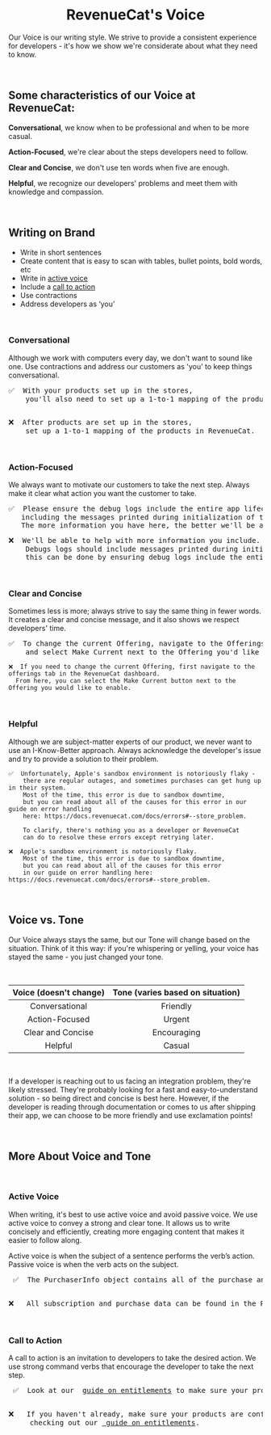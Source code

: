 # <div align='center'> RevenueCat's Voice 
  
Our Voice is our writing style. We strive to provide a consistent experience for developers - it's how we show we're considerate about what they need to know. 

<br/>
  
 ## Some characteristics of our Voice at RevenueCat:

**Conversational**, we know when to be professional and when to be more casual.

**Action-Focused**, we're clear about the steps developers need to follow.

**Clear and Concise**, we don't use ten words when five are enough.

**Helpful**, we recognize our developers' problems and meet them with knowledge and compassion. 

 <br/> 
  
## Writing on Brand

<ul>
<li> Write in short sentences 
<li>  Create content that is easy to scan with tables, bullet points, bold words, etc
<li>  Write in <a href="#active-voice"> active voice</a>
<li>  Include a  <a href="#call-to-action"> call to action</a>
<li> Use contractions 
<li> Address developers as ‘you’
</ul>

<br/>

### Conversational

Although we work with computers every day, we don't want to sound like one. Use contractions and address our customers as 'you' to keep things conversational. 

<pre>
✅  With your products set up in the stores, 
    you'll also need to set up a 1-to-1 mapping of the products in RevenueCat as well.
</pre>
  
<pre>  
❌  After products are set up in the stores, 
    set up a 1-to-1 mapping of the products in RevenueCat.
</pre>


<br/>

### Action-Focused

We always want to motivate our customers to take the next step. Always make it clear what action you want the customer to take.


<pre>
✅  Please ensure the debug logs include the entire app lifecycle, 
   including the messages printed during initialization of the SDK. 
   The more information you have here, the better we'll be able to help.
</pre>
<pre>
❌  We'll be able to help with more information you include. 
    Debugs logs should include messages printed during initialization of the SDK; 
    this can be done by ensuring debug logs include the entire app lifecycle.
</pre>

 <br/>
  
### Clear and Concise

Sometimes less is more; always strive to say the same thing in fewer words. It creates a clear and concise message, and it also shows we respect developers' time. 


<pre>
✅  To change the current Offering, navigate to the Offerings tab for your app in the RevenueCat dashboard 
    and select Make Current next to the Offering you'd like to enable
</pre>
  ````
❌  If you need to change the current Offering, first navigate to the offerings tab in the RevenueCat dashboard. 
    From here, you can select the Make Current button next to the Offering you would like to enable. 
````

<br/>

### Helpful

Although we are subject-matter experts of our product, we never want to use an I-Know-Better approach. Always acknowledge the developer's issue and try to provide a solution to their problem.


````
✅  Unfortunately, Apple's sandbox environment is notoriously flaky - 
    there are regular outages, and sometimes purchases can get hung up in their system. 
    Most of the time, this error is due to sandbox downtime, 
    but you can read about all of the causes for this error in our guide on error handling 
    here: https://docs.revenuecat.com/docs/errors#--store_problem.  
  
    To clarify, there's nothing you as a developer or RevenueCat 
    can do to resolve these errors except retrying later.
````
````
❌  Apple's sandbox environment is notoriously flaky. 
    Most of the time, this error is due to sandbox downtime, 
    but you can read about all of the causes for this error 
    in our guide on error handling here: https://docs.revenuecat.com/docs/errors#--store_problem.
````

<br/>



## Voice vs. Tone 

Our Voice always stays the same, but our Tone will change based on the situation. Think of it this way: if you're whispering or yelling, your voice has stayed the same - you just changed your tone. 

<br/>
  
  | Voice (doesn't change)  | Tone (varies based on situation)|     
|:-------------------:|:-----------------:|
|Conversational       |     Friendly      |
| Action-Focused       |    Urgent         |
|Clear and Concise   |Encouraging        |
 | Helpful            |  Casual           |

<br/>

If a developer is reaching out to us facing an integration problem, they're likely stressed. They're probably looking for a fast and easy-to-understand solution - so being direct and concise is best here. However, if the developer is reading through documentation or comes to us after shipping their app, we can choose to be more friendly and use exclamation points!

<br/>
 
## More About Voice and Tone
  
  
 <br/>

### Active Voice
When writing, it's best to use active voice and avoid passive voice. We use active voice to convey a strong and clear tone. It allows us to write concisely and efficiently, creating more engaging content that makes it easier to follow along.

Active voice is when the subject of a sentence performs the verb’s action. Passive voice is when the verb acts on the subject. 
<div>
<pre>
 ✅  The PurchaserInfo object contains all of the purchase and subscription data available about the user.
 </pre>
<pre>
❌   All subscription and purchase data can be found in the PurchaserInfo object. 
</pre>
 </div>
  
<br/>
  
 ### Call to Action
A call to action is an invitation to developers to take the desired action. We use strong command verbs that encourage the developer to take the next step.
  
  <div>
<pre>
 ✅  Look at our  <a href="url">guide on entitlements</a> to make sure your products are configured correctly.
 </pre>
<pre>
❌   If you haven't already, make sure your products are configured correctly by 
     checking out our <a href="url"> guide on entitlements</a>.
</pre>
 </div>
  
  
  
  
  
